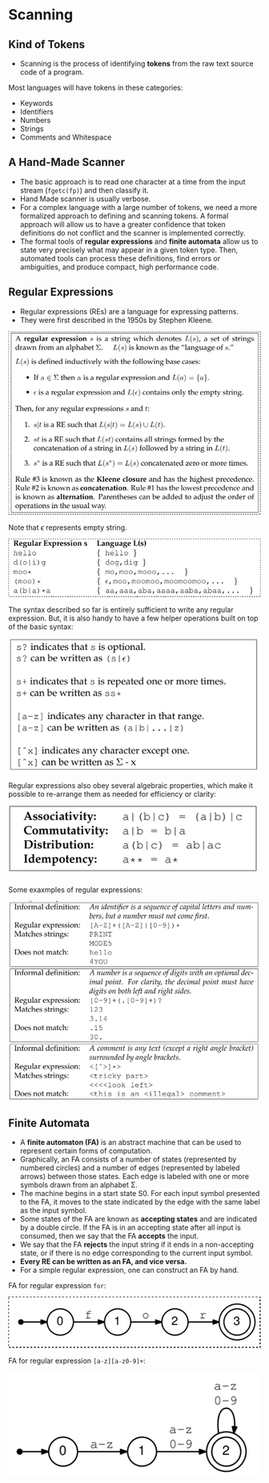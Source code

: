 # Scanning

## Kind of Tokens

-   Scanning is the process of identifying **tokens** from the raw text
    source code of a program.

Most languages will have tokens in these categories:

-   Keywords
-   Identifiers
-   Numbers
-   Strings
-   Comments and Whitespace

## A Hand-Made Scanner

-   The basic approach is to read one character at a time from the input
    stream (`fgetc(fp)`) and then classify it.
-   Hand Made scanner is usually verbose.
-   For a complex language with a large number of tokens, we need a more
    formalized approach to defining and scanning tokens. A formal
    approach will allow us to have a greater confidence that token
    definitions do not conflict and the scanner is implemented
    correctly.
-   The formal tools of **regular expressions** and **finite automata**
    allow us to state very precisely what may appear in a given token
    type. Then, automated tools can process these definitions, find
    errors or ambiguities, and produce compact, high performance code.

## Regular Expressions

-   Regular expressions (REs) are a language for expressing patterns.
-   They were first described in the 1950s by Stephen Kleene.

![](./images/c3_regular_expression.png)

Note that *ϵ* represents empty string.

![](./images/c3_re_examples.png)

The syntax described so far is entirely sufficient to write any regular
expression. But, it is also handy to have a few helper operations built
on top of the basic syntax:

![](./images/c3_re_helpers.png)

Regular expressions also obey several algebraic properties, which make
it possible to re-arrange them as needed for efficiency or clarity:

![](./images/c3_re_algebric_properties.png)

Some exaxmples of regular expressions:

![](./images/c3_re_more_examples.png)

## Finite Automata

-   A **finite automaton (FA)** is an abstract machine that can be used
    to represent certain forms of computation.
-   Graphically, an FA consists of a number of states (represented by
    numbered circles) and a number of edges (represented by labeled
    arrows) between those states. Each edge is labeled with one or more
    symbols drawn from an alphabet Σ.
-   The machine begins in a start state S0. For each input symbol
    presented to the FA, it moves to the state indicated by the edge
    with the same label as the input symbol.
-   Some states of the FA are known as **accepting states** and are
    indicated by a double circle. If the FA is in an accepting state
    after all input is consumed, then we say that the FA **accepts** the
    input.
-   We say that the FA **rejects** the input string if it ends in a
    non-accepting state, or if there is no edge corresponding to the
    current input symbol.
-   **Every RE can be written as an FA, and vice versa.**
-   For a simple regular expression, one can construct an FA by hand.

FA for regular expression `for`:

![](./images/c3_fa_for.png)

FA for regular expression `[a-z][a-z0-9]+`:

![](./images/c3_fa_ex2.png)
